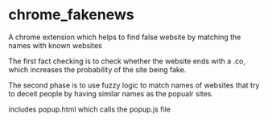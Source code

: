 # chrome_fakenews

A chrome extension which helps to find false website by matching the names with known websites

The first fact checking is to check whether the website ends with a .co, which increases the probability of the site being fake.

The second phase is to use fuzzy logic to match names of websites that try to deceit people by having similar names as the popualr sites.

includes popup.html which calls the popup.js file 
